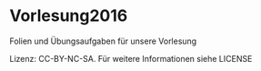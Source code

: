 # Vorlesung2016
Folien und Übungsaufgaben für unsere Vorlesung

Lizenz: CC-BY-NC-SA. Für weitere Informationen siehe LICENSE
